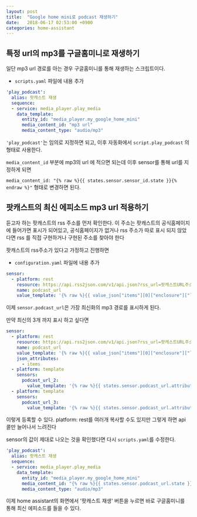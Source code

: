 ```yaml
---
layout: post
title:  "Google home mini로 podcast 재생하기"
date:   2018-06-17 02:53:00 +0900
categories: home-assistant
---
```


## 특정 url의 mp3를 구글홈미니로 재생하기

일단 mp3 url 경로를 아는 경우 구글홈미니를 통해 재생하는 스크립트이다.

* `scripts.yaml` 파일에 내용 추가

```yaml
'play_podcast':
  alias: 팟캐스트 재생
  sequence:
  - service: media_player.play_media
    data_template:
      entity_id: "media_player.my_google_home_mini"
      media_content_id: "mp3 url"
      media_content_type: "audio/mp3"
```

`'play_podcast'`는 임의로 지정하면 되고, 이후 자동화에서 `script.play_podcast` 의 형태로 사용한다.

`media_content_id` 부분에 mp3의 url 에 적으면 되는데 이후 sensor를 통해 url를 지정하게 되면

`media_content_id: "{% raw %}{{ states.sensor.sensor_id.state }}{% endraw %}"` 형태로 변경하면 된다.

## 팟캐스트의 최신 에피소드 mp3 url 적용하기

듣고자 하는 팟캐스트의 rss 주소를 먼저 확인한다.
이 주소는 팟캐스트의 공식홈페이지에 들어가면 표시가 되어있고, 공식홈페이지가 없거나 rss 주소가 따로 표시 되지 않았다면 rss 를 직접 구현하거나 구현된 주소를 찾아야 한다

팟캐스트의 rss주소가 있다고 가정하고 진행하면

* `configuration.yaml` 파일에 내용 추가

```yaml
sensor:
  - platform: rest
    resource: https://api.rss2json.com/v1/api.json?rss_url=팟캐스트URL주소
    name: podcast_url
    value_template: '{% raw %}{{ value_json["items"][0]["enclosure"]["link"] }}{% endraw %}'
```

이제 `sensor.podcast_url`은 가장 최신화의 mp3 경로를 표시하게 된다.

만약 최신의 3개 까지 표시 하고 싶다면

```yaml
sensor:
  - platform: rest
    resource: https://api.rss2json.com/v1/api.json?rss_url=팟캐스트URL주소
    name: podcast_url
    value_template: '{% raw %}{{ value_json["items"][0]["enclosure"]["link"] }}{% endraw %}'
    json_attributes:
      - items
  - platform: template
    sensors:
      podcast_url_2:
        value_template: '{% raw %}{{ states.sensor.podcast_url.attributes["items"][1]["enclosure"]["link"] }}{% endraw %}'
  - platform: template
    sensors:
      podcast_url_3:
        value_template: '{% raw %}{{ states.sensor.podcast_url.attributes["items"][2]["enclosure"]["link"] }}{% endraw %}'
```

이렇게 등록할 수 있다. platform: rest를 여러개 복사할 수도 있지만 그렇게 하면 api 콜만 늘어나서 느려진다

sensor의 값이 제대로 나오는 것을 확인했다면 다시 `scripts.yaml`를 수정한다.

```yaml
'play_podcast':
  alias: 팟캐스트 재생
  sequence:
  - service: media_player.play_media
    data_template:
      entity_id: "media_player.my_google_home_mini"
      media_content_id: "{% raw %}{{ states.sensor.podcast_url.state }}{% endraw %}"
      media_content_type: "audio/mp3"
```

이제 home assistant의 화면에서 '팟캐스트 재생' 버튼을 누르면 바로 구글홈미니를 통해 최신 에피소드를 들을 수 있다.



